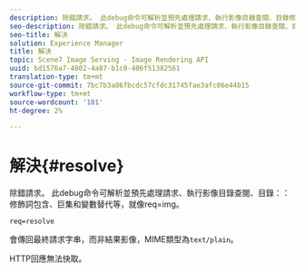 ```yaml
---
description: 除錯請求。 此debug命令可解析並預先處理請求、執行影像目錄查閱、目錄修飾詞包含、巨集和變數替代等，就像req=img。
seo-description: 除錯請求。 此debug命令可解析並預先處理請求、執行影像目錄查閱、目錄修飾詞包含、巨集和變數替代等，就像req=img。
seo-title: 解決
solution: Experience Manager
title: 解決
topic: Scene7 Image Serving - Image Rendering API
uuid: bd1576a7-4802-4a87-b1c0-406f51382561
translation-type: tm+mt
source-git-commit: 7bc7b3a86fbcdc57cfdc31745fae3afc06e44b15
workflow-type: tm+mt
source-wordcount: '101'
ht-degree: 2%

---
```



# 解決{#resolve}

除錯請求。 此debug命令可解析並預先處理請求、執行影像目錄查閱、目錄：：修飾詞包含、巨集和變數替代等，就像req=img。

`req=resolve`

會傳回最終請求字串，而非結果影像，MIME類型為`text/plain`。

HTTP回應無法快取。
